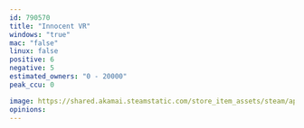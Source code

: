 ```yaml
---
id: 790570
title: "Innocent VR"
windows: "true"
mac: "false"
linux: false
positive: 6
negative: 5
estimated_owners: "0 - 20000"
peak_ccu: 0

image: https://shared.akamai.steamstatic.com/store_item_assets/steam/apps/790570/header.jpg?t=1521022948
opinions:
---
```

